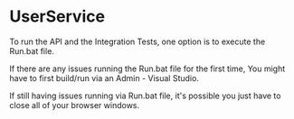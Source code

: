 # UserService

To run the API and the Integration Tests, one option is to execute the Run.bat file.

If there are any issues running the Run.bat file for the first time,
You might have to first build/run via an Admin - Visual Studio.

If still having issues running via Run.bat file, it's possible you just have to close all of your browser windows.
